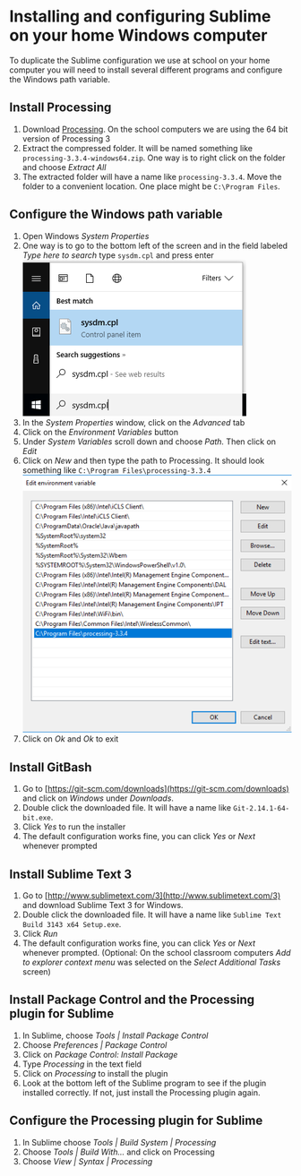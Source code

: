 Installing and configuring Sublime on your home Windows computer
=============================

To duplicate the Sublime configuration we use at school on your home computer you will need to install several different programs and configure the Windows path variable.

Install Processing
------------------
1. Download [Processing](https://processing.org/download/?processing). On the school computers we are using the 64 bit version of Processing 3
2. Extract the compressed folder. It will be named something like `processing-3.3.4-windows64.zip`. One way is to right click on the folder and choose *Extract All*
3. The extracted folder will have a name like `processing-3.3.4`. Move the folder to a convenient location. One place might be `C:\Program Files`.

Configure the Windows path variable
---------------
1. Open Windows *System Properties*
2. One way is to go to the bottom left of the screen and in the field labeled *Type here to search* type `sysdm.cpl` and press enter  
![sysdm.cpl](SublimeConfig3.png)
3. In the *System Properties* window, click on the *Advanced* tab
4. Click on the *Environment Variables* button
5. Under *System Variables* scroll down and choose *Path.* Then click on *Edit*  
6. Click on *New* and then type the path to Processing. It should look something like `C:\Program Files\processing-3.3.4`  
![sysdm.cpl](SublimeConfig4.png)
7. Click on *Ok* and *Ok* to exit

Install GitBash
---------------
1. Go to [https://git-scm.com/downloads](https://git-scm.com/downloads) and click on *Windows* under *Downloads*.
2. Double click the downloaded file. It will have a name like `Git-2.14.1-64-bit.exe`.
3. Click *Yes* to run the installer
4. The default configuration works fine, you can click *Yes* or *Next* whenever prompted

Install Sublime Text 3
---------------
1. Go to [http://www.sublimetext.com/3](http://www.sublimetext.com/3) and download Sublime Text 3 for Windows. 
2. Double click the downloaded file. It will have a name like `Sublime Text Build 3143 x64 Setup.exe`.
3. Click *Run*
4. The default configuration works fine, you can click *Yes* or *Next* whenever prompted. (Optional: On the school classroom computers *Add to explorer context menu* was selected on the *Select Additional Tasks* screen)

Install Package Control and the Processing plugin for Sublime
---------------
1. In Sublime, choose *Tools | Install Package Control*
1. Choose *Preferences | Package Control*
2. Click on *Package Control: Install Package*
3. Type *Processing* in the text field
4. Click on *Processing* to install the plugin
5. Look at the bottom left of the Sublime program to see if the plugin installed correctly. If not, just install the Processing plugin again.

Configure the Processing plugin for Sublime
---------------
1. In Sublime choose *Tools | Build System | Processing*
2. Choose *Tools | Build With...* and click on Processing
3. Choose *View | Syntax | Processing*

